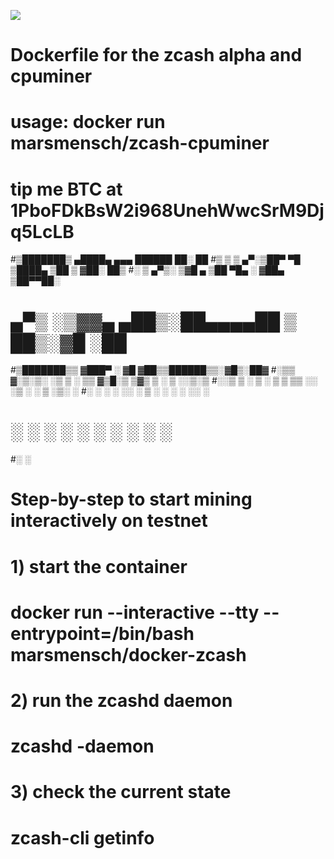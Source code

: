 [![](https://images.microbadger.com/badges/version/marsmensch/docker-zcash.svg)](http://microbadger.com/images/marsmensch/docker-zcash "Get your own version badge on microbadger.com")

# Dockerfile for the zcash alpha and cpuminer
# usage: docker run marsmensch/zcash-cpuminer
#
# tip me BTC at 1PboFDkBsW2i968UnehWwcSrM9Djq5LcLB
#▒███████▒ ▄████▄   ▄▄▄        ██████  ██░ ██ 
#▒ ▒ ▒ ▄▀░▒██▀ ▀█  ▒████▄    ▒██    ▒ ▓██░ ██▒
#░ ▒ ▄▀▒░ ▒▓█    ▄ ▒██  ▀█▄  ░ ▓██▄   ▒██▀▀██░
#  ▄▀▒   ░▒▓▓▄ ▄██▒░██▄▄▄▄██   ▒   ██▒░▓█ ░██ 
#▒███████▒▒ ▓███▀ ░ ▓█   ▓██▒▒██████▒▒░▓█▒░██▓
#░▒▒ ▓░▒░▒░ ░▒ ▒  ░ ▒▒   ▓▒█░▒ ▒▓▒ ▒ ░ ▒ ░░▒░▒
#░░▒ ▒ ░ ▒  ░  ▒     ▒   ▒▒ ░░ ░▒  ░ ░ ▒ ░▒░ ░
#░ ░ ░ ░ ░░          ░   ▒   ░  ░  ░   ░  ░░ ░
#  ░ ░    ░ ░            ░  ░      ░   ░  ░  ░
#░        ░   
#
# Step-by-step to start mining interactively on testnet
# 1) start the container
# docker run --interactive --tty --entrypoint=/bin/bash marsmensch/docker-zcash
#
# 2) run the zcashd daemon 
# zcashd -daemon
#
# 3) check the current state
# zcash-cli getinfo
